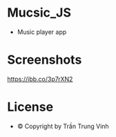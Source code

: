 # Mucsic_JS
- Music player app
# Screenshots
https://ibb.co/3p7rXN2
# License
- © Copyright by Trần Trung Vinh
